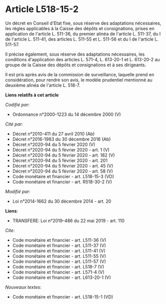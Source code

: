 # Article L518-15-2

Un décret en Conseil d'Etat fixe, sous réserve des adaptations nécessaires, les règles applicables à la Caisse des dépôts et
consignations, prises en application de l'article L. 511-36, du premier alinéa de l'article L. 511-37, du I de l'article L.
511-41, des articles L. 511-55 et L. 511-56 et du I de l'article L. 511-57. 

Il précise également, sous réserve des adaptations nécessaires, les conditions d'application des articles L. 571-4, 
L. 613-20-1 et L. 613-20-2 au groupe de la Caisse des dépôts et consignations et à ses dirigeants. 

Il est pris après avis de la commission de surveillance, laquelle prend en considération, pour rendre son avis, le modèle
prudentiel mentionné au deuxième alinéa de l'article L. 518-7.

**Liens relatifs à cet article**

_Codifié par_:

  - Ordonnance n°2000-1223 du 14 décembre 2000 (V)

_Cité par_:

  - Décret n°2010-411 du 27 avril 2010 (Ab)
  - Décret n°2016-1983 du 30 décembre 2016 (Ab)
  - Décret n°2020-94 du 5 février 2020 (V)
  - Décret n°2020-94 du 5 février 2020 - art. 1 (V)
  - Décret n°2020-94 du 5 février 2020 - art. 182 (V)
  - Décret n°2020-94 du 5 février 2020 - art. 201
  - Décret n°2020-94 du 5 février 2020 - art. 45 (V)
  - Décret n°2020-94 du 5 février 2020 - art. 58 (V)
  - Code monétaire et financier - art. L518-15-3 (VD)
  - Code monétaire et financier - art. R518-30-2 (V)

_Modifié par_:

  - Loi n°2014-1662 du 30 décembre 2014 - art. 20

**Liens**:

  - TRANSFERE: Loi n°2019-486 du 22 mai 2019 - art. 110

_Cite_:

  - Code monétaire et financier - art. L511-36 (V)
  - Code monétaire et financier - art. L511-37 (V)
  - Code monétaire et financier - art. L511-41 (V)
  - Code monétaire et financier - art. L511-55 (V)
  - Code monétaire et financier - art. L511-57 (V)
  - Code monétaire et financier - art. L518-7 (V)
  - Code monétaire et financier - art. L571-4 (V)
  - Code monétaire et financier - art. L613-20-1 (V)

_Nouveaux textes_:

  - Code monétaire et financier - art. L518-15-1 (VD)
